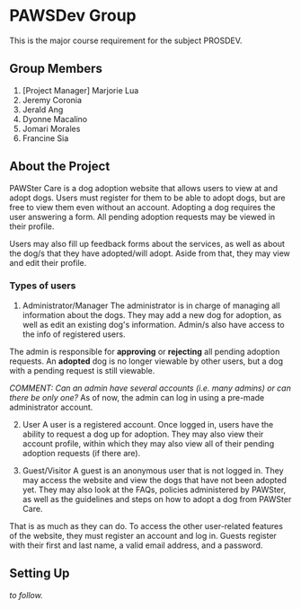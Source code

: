 # PAWSDev Group
This is the major course requirement for the subject PROSDEV. 

## Group Members
1. [Project Manager] Marjorie Lua
2. Jeremy Coronia
3. Jerald Ang
4. Dyonne Macalino
5. Jomari Morales
6. Francine Sia

## About the Project
PAWSter Care is a dog adoption website that allows users to view at and adopt dogs. Users must register for them to be able to adopt dogs, but are free to view them even without an account. Adopting a dog requires the user answering a form. All pending adoption requests may be viewed in their profile.

Users may also fill up feedback forms about the services, as well as about the dog/s that they have adopted/will adopt. Aside from that, they may view and edit their profile.

### Types of users
1. Administrator/Manager
The administrator is in charge of managing all information about the dogs. They may add a new dog for adoption, as well as edit an existing dog's information. Admin/s also have access to the info of registered users. 

The admin is responsible for **approving** or **rejecting** all pending adoption requests. An **adopted** dog is no longer viewable by other users, but a dog with a pending request is still viewable. 

*COMMENT: Can an admin have several accounts (i.e. many admins) or can there be only one?*
As of now, the admin can log in using a pre-made administrator account. 

2. User
A user is a registered account. Once logged in, users have the ability to request a dog up for adoption. They may also view their account profile, within which they may also view all of their pending adoption requests (if there are).

3. Guest/Visitor
A guest is an anonymous user that is not logged in. They may access the website and view the dogs that have not been adopted yet. They may also look at the FAQs, policies administered by PAWSter, as well as the guidelines and steps on how to adopt a dog from PAWSter Care.

That is as much as they can do. To access the other user-related features of the website, they must register an account and log in. Guests register with their first and last name, a valid email address, and a password.

## Setting Up
*to follow.*